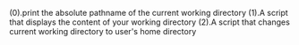 (0).print the absolute pathname of the current working directory
(1).A script that displays the content of your working directory
(2).A script that changes current working directory to user's home directory 
